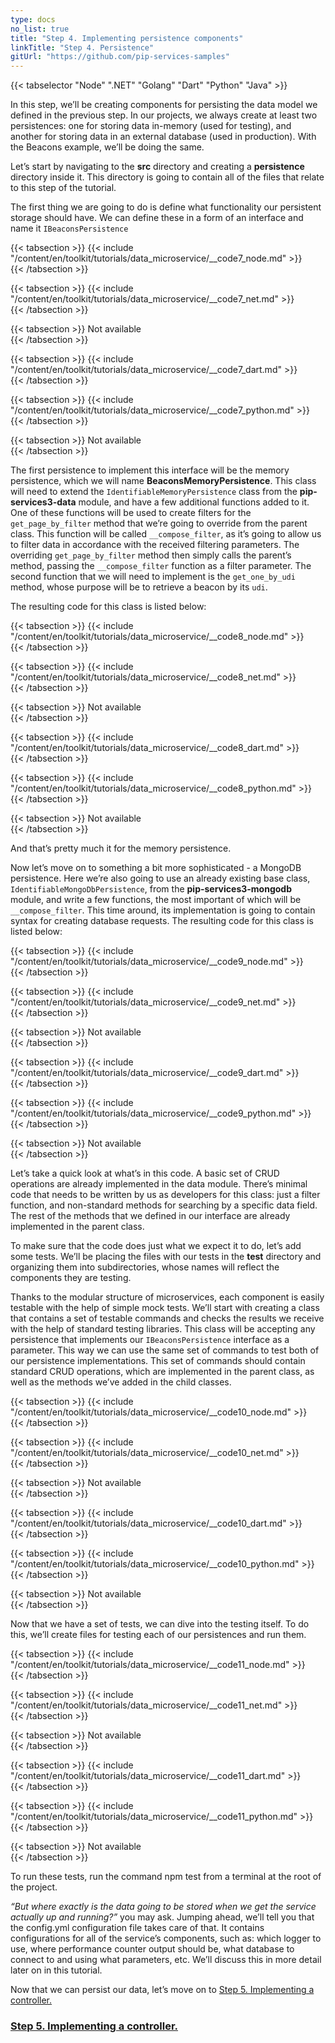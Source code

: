 ```yaml
---
type: docs
no_list: true
title: "Step 4. Implementing persistence components"
linkTitle: "Step 4. Persistence"
gitUrl: "https://github.com/pip-services-samples"
---
```


{{< tabselector "Node" ".NET" "Golang" "Dart" "Python" "Java" >}}

In this step, we’ll be creating components for persisting the data model we defined in the previous step. In our projects, we always create at least two persistences: one for storing data in-memory (used for testing), and another for storing data in an external database (used in production). With the Beacons example, we’ll be doing the same.

Let’s start by navigating to the **src** directory and creating a **persistence** directory inside it. This directory is going to contain all of the files that relate to this step of the tutorial.

The first thing we are going to do is define what functionality our persistent storage should have. We can define these in a form of an interface and name it `IBeaconsPersistence`

{{< tabsection >}}
  {{< include "/content/en/toolkit/tutorials/data_microservice/__code7_node.md" >}}  
{{< /tabsection >}}

{{< tabsection >}}
  {{< include "/content/en/toolkit/tutorials/data_microservice/__code7_net.md" >}}    
{{< /tabsection >}}

{{< tabsection >}}
  Not available  
{{< /tabsection >}}

{{< tabsection >}}
  {{< include "/content/en/toolkit/tutorials/data_microservice/__code7_dart.md" >}}    
{{< /tabsection >}}

{{< tabsection >}}
  {{< include "/content/en/toolkit/tutorials/data_microservice/__code7_python.md" >}}
{{< /tabsection >}}

{{< tabsection >}}
  Not available  
{{< /tabsection >}}


The first persistence to implement this interface will be the memory persistence, which we will name **BeaconsMemoryPersistence**. This class will need to extend the `IdentifiableMemoryPersistence` class from the **pip-services3-data** module, and have a few additional functions added to it. One of these functions will be used to create filters for the `get_page_by_filter` method that we’re going to override from the parent class. This function will be called `__compose_filter`, as it’s going to allow us to filter data in accordance with the received filtering parameters. The overriding `get_page_by_filter` method then simply calls the parent’s method, passing the `__compose_filter` function as a filter parameter. The second function that we will need to implement is the `get_one_by_udi` method, whose purpose will be to retrieve a beacon by its `udi`.

The resulting code for this class is listed below:

{{< tabsection >}}
  {{< include "/content/en/toolkit/tutorials/data_microservice/__code8_node.md" >}}  
{{< /tabsection >}}

{{< tabsection >}}
  {{< include "/content/en/toolkit/tutorials/data_microservice/__code8_net.md" >}}    
{{< /tabsection >}}

{{< tabsection >}}
  Not available  
{{< /tabsection >}}

{{< tabsection >}}
  {{< include "/content/en/toolkit/tutorials/data_microservice/__code8_dart.md" >}}    
{{< /tabsection >}}

{{< tabsection >}}
  {{< include "/content/en/toolkit/tutorials/data_microservice/__code8_python.md" >}}
{{< /tabsection >}}

{{< tabsection >}}
  Not available  
{{< /tabsection >}}


And that’s pretty much it for the memory persistence.

Now let’s move on to something a bit more sophisticated - a MongoDB persistence. Here we’re also going to use an already existing base class, `IdentifiableMongoDbPersistence`, from the **pip-services3-mongodb** module, and write a few functions, the most important of which will be `__compose_filter`. This time around, its implementation is going to contain syntax for creating database requests. The resulting code for this class is listed below: 

{{< tabsection >}}
  {{< include "/content/en/toolkit/tutorials/data_microservice/__code9_node.md" >}}  
{{< /tabsection >}}

{{< tabsection >}}
  {{< include "/content/en/toolkit/tutorials/data_microservice/__code9_net.md" >}}    
{{< /tabsection >}}

{{< tabsection >}}
  Not available  
{{< /tabsection >}}

{{< tabsection >}}
  {{< include "/content/en/toolkit/tutorials/data_microservice/__code9_dart.md" >}}    
{{< /tabsection >}}

{{< tabsection >}}
  {{< include "/content/en/toolkit/tutorials/data_microservice/__code9_python.md" >}}
{{< /tabsection >}}

{{< tabsection >}}
  Not available  
{{< /tabsection >}}


Let’s take a quick look at what’s in this code. A basic set of CRUD operations are already implemented in the data module. There’s minimal code that needs to be written by us as developers for this class: just a filter function, and non-standard methods for searching by a specific data field. The rest of the methods that we defined in our interface are already implemented in the parent class.

To make sure that the code does just what we expect it to do, let’s add some tests. We’ll be placing the files with our tests in the **test** directory and organizing them into subdirectories, whose names will reflect the components they are testing.

Thanks to the modular structure of microservices, each component is easily testable with the help of simple mock tests. We’ll start with creating a class that contains a set of testable commands and checks the results we receive with the help of standard testing libraries. This class will be accepting any persistence that implements our `IBeaconsPersistence` interface as a parameter. This way we can use the same set of commands to test both of our persistence implementations. This set of commands should contain standard CRUD operations, which are implemented in the parent class, as well as the methods we’ve added in the child classes.

{{< tabsection >}}
  {{< include "/content/en/toolkit/tutorials/data_microservice/__code10_node.md" >}}  
{{< /tabsection >}}

{{< tabsection >}}
  {{< include "/content/en/toolkit/tutorials/data_microservice/__code10_net.md" >}}    
{{< /tabsection >}}

{{< tabsection >}}
  Not available  
{{< /tabsection >}}

{{< tabsection >}}
  {{< include "/content/en/toolkit/tutorials/data_microservice/__code10_dart.md" >}}    
{{< /tabsection >}}

{{< tabsection >}}
  {{< include "/content/en/toolkit/tutorials/data_microservice/__code10_python.md" >}}
{{< /tabsection >}}

{{< tabsection >}}
  Not available  
{{< /tabsection >}}


Now that we have a set of tests, we can dive into the testing itself. To do this, we’ll create files for testing each of our persistences and run them.

{{< tabsection >}}
  {{< include "/content/en/toolkit/tutorials/data_microservice/__code11_node.md" >}}  
{{< /tabsection >}}

{{< tabsection >}}
  {{< include "/content/en/toolkit/tutorials/data_microservice/__code11_net.md" >}}    
{{< /tabsection >}}

{{< tabsection >}}
  Not available  
{{< /tabsection >}}

{{< tabsection >}}
  {{< include "/content/en/toolkit/tutorials/data_microservice/__code11_dart.md" >}}    
{{< /tabsection >}}

{{< tabsection >}}
  {{< include "/content/en/toolkit/tutorials/data_microservice/__code11_python.md" >}}
{{< /tabsection >}}

{{< tabsection >}}
  Not available  
{{< /tabsection >}}


To run these tests, run the command npm test from a terminal at the root of the project.

*“But where exactly is the data going to be stored when we get the service actually up and running?”* you may ask. Jumping ahead, we’ll tell you that the config.yml configuration file takes care of that. It contains configurations for all of the service’s components, such as: which logger to use, where performance counter output should be, what database to connect to and using what parameters, etc. We’ll discuss this in more detail later on in this tutorial.

Now that we can persist our data, let’s move on to [Step 5. Implementing a controller.](../step4)

<span class="hide-title-link">

### [Step 5. Implementing a controller.](../step4)

</span>
